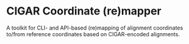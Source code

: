 # CIGAR Coordinate (re)mapper
A toolkit for CLI- and API-based (re)mapping of alignment coordinates to/from reference coordinates based on CIGAR-encoded alignments.
